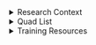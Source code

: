 <details>



<summary>Research Context</summary>

# GBMF Phase 6 Aquaculture and Coastal Habitats Mapping for 2024
In support of the Gordon and Betty Moore Foundation's Oceans and Seafood Markets Initiative, Clark CGA has mapped an inventory of pond aquaculture and coastal habitats in top-producing countries in the global tropics using satellite imagery. The focus of this project is to monitor the rapid development of brackish shrimp aquaculture ponds and the resulting impacts on mangroves and other coastal wetlands through land change analysis. These maps are used by stakeholders worldwide to understand the spatiotemporal transition dynamics of aquaculture and coastal ecosystems to help support conservation practices and sustainability crediting in the seafood industry. 



![image](https://github.com/user-attachments/assets/45e59976-76b7-4135-99aa-d6e91d37af53)
Landsat 8 false color composite (left) of aquaculture ponds in Guayaquil, Ecuador compared to landcover map product for year 2022 (right). 



![image](https://github.com/user-attachments/assets/b3008db4-a496-4b3f-bb58-933dc12589a6)
Land change analysis for Samarinda Delta, Indonesia from 1999 - 2022 showing striking transitions from mangrove to pond aquaculture in red.



Landcover maps are produced at 15-meter resolution for 17 pantropical countries (Bangladesh, Brazil, Cambodia, China, Ecuador, El Salvador, Honduras, India, Indonesia, Malaysia, Mexico, Myanmar, Nicaragua, Philippines, Sri Lanka, Thailand, and Vietnam) for the years 1999, 2014, 2018, 2020 and 2022 (2024 in progress). The legend categories include Mangroves, Other Coastal Wetlands, Pond Aquaculture, Open Water and Other. Landcover maps for 2014 onwards are developed using pansharpened Landsat 8/9 OLI imagery, supplemented with Sentinel-1 and Sentinel-2 data where necessary (typically in cloudier regions). Landcover maps for 1999 are based on Landsat 5 ETM+ imagery. Data is provided in raster format and distributed as compressed GeoTIFF files. All data are provided using a custom equal-area global reference system that follows the specifications listed below (INSERT REF SYSTEM PARAMETERS)



![quads_global](https://github.com/user-attachments/assets/8d13df36-b913-4d59-be03-f37060034cd7)
Distribution of over 600 Landsat quads analyzed to map 17 countries.

</details>



<details>

<summary>Quad List</summary>

			


  
</details>



<details>
  
<summary>Training Resources</summary>

# DIGITIZE Tutorial

* Data for DIGITIZE tutorial can be downloaded from this repo (tutorial_data.zip)

## Setting Up a New Project

* Launch TerrSet by clicking on the desktop icon or searching the application in Start menu on machine. This will load the liberaGIS splash screen on your monitor.

* Once loaded, locate the TerrSet Explorer panel on the left side of the screen. Here you can revisit previous projects, create new projects, and delete projects. Users can also assign their working and resource folders in the Explorer panel. The working folder is the default location for files created within TerrSet, while the resource folders are designed to help users organize their input data. 

* Right click in the Explorer panel and click New Project (alternatively press “Insert”). Within the digitize folder, locate the ecuador subfolderfolder downloaded for this tutorial and press OK. You will now see the ecuador project in your Explorer panel.

* The working folder is the folder where all new outputs will be created. Navigate to the working subfolder within the Ecuador folder using the pick list option. 

* Right click and add a resource folder and navigate to the resource subfolder within the ecuador data. This folder hosts the input data for this tutorial. 



![image](https://github.com/user-attachments/assets/c7acc56e-cbe2-4e7b-8d54-600de27948b8)



## Landsat Imagery

* Navigate to TerrSet Explorer (left side panel) and locate Files tab. Here you will see your working and resource folders. Within resource folder, click on the file labeled landsat8_false_color_composite to launch the raster image in TerrSet display. 

* User the cursor to explore the raster layer. This image is a Landsat 8 false color composite (bands 4,6,5) of a region in Ecuador where the ponds (blue/black) can be seen mosaicked across mangrove forests, which appear in a striking orange color. This will serve as a test area for this training module. 

* TerrSet comes with many useful shortcuts. To quickly zoom to the full extent of the selected raster layer, press the “Home” button. To quickly maximize the Display window on screen press “End”

* With the image selected in the composer window, press “Control+g” to launch the bounding box of the display window in Google Earth. This is an effective way to cross-reference the GIS images with Google Earth time series data to understand the landscape dynamics.



![image](https://github.com/user-attachments/assets/8d498e2e-88b4-4050-b20c-7eb9c3327f80)



## Landcover Classification

* In the resources folder you will see landcover_2024. Add this to composer display window in the following ways 
      * Right-clicking the file in Explorer and adding layer(s)
      * Dragging and dropping the image into the composer window (note this only works if the images have the same reference parameters)
      * With the layer highlighted in Explorer click Shift+Insert
      * Press “r” with composer window highlighted to launch add raster layer and locate the file using the picklist option 

* Change the palette by clicking the yellow and black checkered box in the composer window next to file name and clicking on the picklist option that pops up. Locate the file labeled Legend_Aquaculture to change the palette. This palette has been custom made for our map data to easily render the classes of interest. To view the image categories, right click on the display window and select map properties. Within the Map Properties form, select legends tab and click the radio button to make the legend 1 visible. You will now see the five categories in the display window (Mangrove, Coastal Wetlands, Pond Aquaculture, Water, Other). 

* Explore this map compared to the false color composite by toggling the layers on and off in the composer by clicking on the red check mark. As a hot key, try pressing “w” to toggle the top raster in composer on and off. To see and customize other hot keys, go to File > User Preferences > Hotkeys in the top left corner.



![image](https://github.com/user-attachments/assets/e83aa4f5-b36b-46d3-b45f-bbbfbd54f615)



## DIGITIZE Module

* As can be seen, this landcover map has some noticeable errors and revisions that need to be made. To streamline the process of editing raster maps and vector files, TerrSet provides users the DIGITIZE module.

* To access the DIGITIZE module, users can select the DIGITIZE icon in the toolbar (red and yellow crosshair) when a display window is open. Traditionally, the DIGITIZE module was used to help users create vector layers, often for the purpose of drawing training sites. For this tutorial, we will be focusing on the option to use vector features to update raster image(s). 

* Click the radio button to make this option visible and note the 4 options available (All pixels within digitized features, One class within digitized features, Use mask file, Overlay cover digitized features with raster image). This tutorial will explore each of these and examples of when to apply the different options.



![image](https://github.com/user-attachments/assets/2a75bd16-7ffc-4602-b2c1-87b0d45e7bc7)



## DIGITIZE - All pixels within digitized features

* The first option, and often most utilized for our work, is to digitize all pixels within a digitized feature – that is to say that all pixels that overlap with the features digitized by the user will be updated with the respective new value. This is most often used when new features need to be manually drawn into the map (e.g. adding a new ponds, removing errors, etc.) We will now use this option to add ponds to the map

* Start by zooming in on the region of the map that is shown below. Once located, use the blend layer option in composer on the landcover map to reveal the landsat image below it. As can be seen, a new pond is present in the imagery, but is not reflected in our landcover mapping – let’s update this.



![image](https://github.com/user-attachments/assets/cf6c8ed4-2533-432b-8697-e57c72a604a5)



* With the landcover raster layer highlighted in the composer, click on the DIGITIZE icon and select the option to use vector features to update raster layer(s).  

* At the top of the form is the option to name the file – let’s call this file “add_pond” as we will be using it to add the pond aquculture category to our map and overwrite whatever the class was previously underneath the features drawn by the user.

* Layer type and palette for the vector layer can be left as the defaults (polygon, Qual)

* The New class ID option is very important. This is the class value that will be newly assigned during the update process. As we are adding ponds to our map (class 3) we can change this value to 3.

* The raster layer(s) to update option is also important – this is the raster image in your composer that will have the updates applied to. In our case we are updating the landcover_2024 raster, so make sure that is the layer highlighted (NOTE – this often leads to errors so make sure you are updating the correct layers with the correct values in application of quad editing)

* Select the first option (All pixels within digitized features) and press OK. This will launch the digitize tool by adding the vector layer to your composer and changing your cursor to a crosshair. At this point you are in DIGITIZE mode.



![image](https://github.com/user-attachments/assets/e46153f7-378e-4821-b36b-07f1d9484d25)



* While in DIGITIZE mode, the cursor will function as  crosshair that allows users to draw polygons onto their window, which will in turn be the vector features within which updates are applied. To start drawing a polygon, click on the map to where the boundaries of the pond system can be seen and start building out a polygon with each vertices added. Right clicking will end the polygon by connecting to the first vertex. Holding Shift key will allow the user to continuously draw the polygon (much like a pencil).

* Using the options shown above, draw out the aquaculture ponds to be updated in the map. Once completed, the polygon feature should appear on screen. 



![image](https://github.com/user-attachments/assets/b2e2dae6-fc57-4553-a8b6-4e5575e8167d)



* At this point, we could update the raster layer using the Save Digitized Data option (Red arrow next to Red X in toolbar). However, for training purposes we will explore how to delete polygons if mistakes are made (this often happens)

* With the add_pond vector layer highlighted in composer, click on the polygon with your cursor. You will see it selected on screen with the ID value (3). To delete the polygon, click the Red X in the toolbar (delete feature). Alternatively, press the “Delete” key with the feature selected on screen. As can be seen, the polygon feature has been successfully deleted from the vector layer.

* Now let’s get back to our task of adding ponds. To continue editing the raster as before, highlight the layer in composer and then press the DIGITIZE logo and select “continue to digitize features to update layer with.” Alternatively, press the “d” key with the layer selected in composer to quickly start digitizing again (this is another useful hot key that will make this process faster for the user).

* Draw in the new pond system as before, but this time press the red arrow icon in the toolbar (Save Digitized Data). When prompted to update the layer, press OK. The landcover map will now be updated with the new ponds and visible on screen.



![image](https://github.com/user-attachments/assets/9ec7c6f2-c0c1-4823-babb-af68d0bfb551)



## DIGITIZE - One class within digitized features

* Updating all features within drawn polygons is very useful, but sometimes you want to have more control over which features get updated, rather than an all-inclusive update. This presents itself contextually, but is still an essential option to know. Let’s explore a case where updating only a single class with the digitized features is the most efficient way to add changes

* Locate the region shown below – this is an area where the map is wrongfully categorizing mangrove (1) patches as water (4). When compared to the imagery, it is clear this is an artifact of map error and not the actual landscape.



![image](https://github.com/user-attachments/assets/d535bc52-3b4a-4ee4-a897-56d9311b2ae2)



* While we could update this using the option before (All pixels within digitized features), it would be awfully tedious and have a larger margin for user error. This is a perfect opportunity to use our second DIGITZE option (One class within digitized feature)

* Similar to before, highlight the landcover_2024 raster layer in composer and press the DIGITIZE icon (alternatively press “d”). Within the DIGITIZE form, change the name of the layer to be created to be “water_to_pond” and select update vector features to update raster layer(s) option. Change the new class ID to be 1 for mangroves and indicate the second option to be used (One class within digitized feature). The original ID value can be changed to 4 (water) as this is the class value we are updating (therefore, no other values besides 4 will be updated with the new value of 1 within our digitized features)



![image](https://github.com/user-attachments/assets/19c200b2-3a15-4360-9ca6-044be0ee0c0c)



* Press OK to launch the DIGITIZE mode. All the same controls as before apply, but the way in which the raster layer gets updated will be different. Unlike the first option, this option will allow us to generally circle the water classes to update to mangrove, without having to be sensitive of the other classes (as the only class to be updated within the features is 4).

* Draw a bounding polygon around the water in this area and close the feature.



![image](https://github.com/user-attachments/assets/fb235ac2-f946-4c1f-8e7d-1970fd97feb4)



* Press the Save Digitized Data icon and look at the landcover map. We have now successfully updated the water errors to mangrove, without sacrificing any of the other classes. 



![image](https://github.com/user-attachments/assets/cf02f8e8-e01d-4205-8520-281a66974ff7)



## DIGITIZE - Use mask file
 

* Often when digitizing, the need to restrict the updates to a certain region (as opposed to a certain class like the previous step) occurs. This can be for a variety of reasons (working on the edge of maps, updating from a pre-existing boolean image, etc.) and often leads to the need for a mask. This is the next option in the DIGITIZE module we will explore.

* Zoom in on the northwest corner of the map to the area shown below.



![image](https://github.com/user-attachments/assets/07c22dc6-3061-4300-81a7-55038658a4d1)



* As can be seen, there are errors in the map that appear as mangroves (1) and pond aquaculture (3) but are really other (5) in reality. Let’s fix this problem.

* One way we could fix this would be to digitize all these polygons by hand (option 1) but that would not only be time consuming, it would also leave room for error along the edge (we do not want to add areas into the map as categories when they should be background)

* Option 2 would allow us to update only certain classes within the digitized features, but we would need to run that twice (once for class 1 and once for class 3)

* This leads us to option 3, Updating using a mask file. This is an excellent example of when we would use this option as we are looking to update values along the edge of the map, but do not want to bleed outside the study area. 

* Go to the resource folder and add the mask to this composer window. Use the blend layer option in composer to compare the mask to the landcover_2024 map. Notice how this is a boolean raster image that has pixel values of 1 where we have map data and 0 where we do not (background). This is an appropriate map to use as a mask file.



![image](https://github.com/user-attachments/assets/69bf5d8b-cee8-4158-a834-ead114f020ba)



* Highlight the landcover_2024 raster in composer and launch the DIGITIZE form. Select the option to use vector features to update raster layer(s) and change the created layer name to be “add_other_masked.” Change the New class ID to be 5 (other) and select the third option (use mask file). Here you identify the mask layer by typing the name, choosing the file from the picklist option, or dragging and dropping the layer into the text box.



![image](https://github.com/user-attachments/assets/e4143873-de6c-402f-98ee-d8dc0dbd15bc)



* Press OK and digitize following the same controls as before. As we are updating all values within the mask we indicated, we should be able to easily circle the erroneous classes along the edge in one polygon, and update all values to the proper masked extent.



![image](https://github.com/user-attachments/assets/d92e2b26-0e74-4a37-84b4-55ebd5cafbd9)



* Once you have completed the polygon feature to update, press the Save Digitized Data (Red Arrow in toolbar) and update the raster image. The map will now properly display the category Other (5) along the edge of the map (without any bleeding outside the masked area)



![image](https://github.com/user-attachments/assets/cf71a744-cec9-4960-bc58-2f2c83f28a8f)



## DIGITIZE - Overlay cover digitized features with raster image



* The last option available to users is the Overlay cover digitized features with raster image. This is the option you will use the least for this research, but it is still important to know. This option allows users to cover the current image with ALL the classes of a different raster image that are within the digitized regions (i.e. to overlay cover one map on top of the other within the digitized regions). This can be helpful when you have a reference map that you are trying to cover on top of the edited map in specific areas.

* Zoom to the region shown in the display below. Notice how we are missing an entire chunk of the landcover map – this is a great case study for the fourth digitize option.

  

![image](https://github.com/user-attachments/assets/c7655320-a0b4-40ba-a485-08436c87a940)



* This tutorial includes a reference map that can be used to update the existing image you are editing. Add the file missing_landcover_2024 to your composer and toggle the transparency option in composer (right side of composer next to blue channel box) – notice how it provides the missing information we need (note, unless you are using the same palette it will appear in the default colors, but the values are correct)



![image](https://github.com/user-attachments/assets/1ee45969-d04d-4740-9787-1fb10357e9b0)



* Highlight the landcover_2024 raster in composer and launch the digitize form (note, make sure to highlight the correct raster as you should have multiple in your composer now) Select the option to use vector features to update raster layer(s). Name the file to be created add_cover and make sure the raster layer to be updated is landcover_2024. Select the fourth option (Overlay cover digitized features with raster image) and locate the missing_landcover_2024 image through the picklist, drag and drop, or typing in the short name



![image](https://github.com/user-attachments/assets/ddb56fd5-f525-466b-a0ca-b0ba7e94660a)



* Press OK and begin digitizing. We can cover the missing map on our existing landcover map for updates by circling it with a digitize feature.



![image](https://github.com/user-attachments/assets/b14b2342-a87a-4c9a-a97b-a22a8b55661a)



* Once finished digitizing, press Save Digitized Data (Red Arrow in toolbar) and OK to updated the raster image. The raster layer will now be updated with the missing information from the reference map.



![image](https://github.com/user-attachments/assets/5c36b4bd-22ea-4974-a584-de0aeea22741)



</details>
